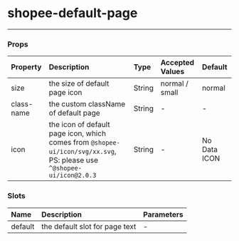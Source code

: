 # shopee-default-page
---

### Props
| Property | Description | Type | Accepted Values | Default |
|:--|:--|:--|:--|:--|
| size | the size of default page icon | String | normal / small | normal |
| class-name | the custom className of default page | String | - | - |
| icon | the icon of default page icon, which comes from `@shopee-ui/icon/svg/xx.svg`, PS: please use `^@shopee-ui/icon@2.0.3`  | String | - | No Data ICON |

### Slots
| Name | Description | Parameters |
|:--|:--|:--|
| default | the default slot for page text | - |
